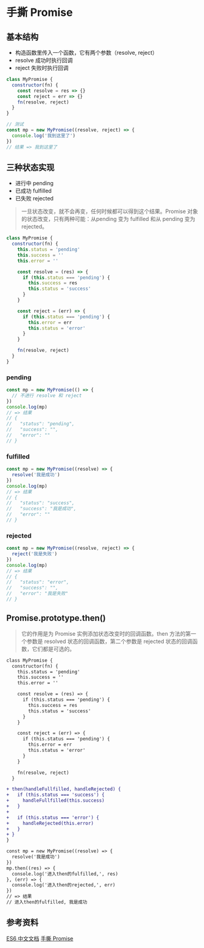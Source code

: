 # 手撕 Promise
## 基本结构

+ 构造函数里传入一个函数，它有两个参数（resolve, reject）
+ resolve 成功时执行回调
+ reject 失败时执行回调
  
```js
class MyPromise {
  constructor(fn) {
    const resolve = res => {}
    const reject = err => {}
    fn(resolve, reject)
  }
}

// 测试
const mp = new MyPromise((resolve, reject) => {
  console.log('我到这里了')
})
// 结果 => 我到这里了
```

## 三种状态实现

+ 进行中 pending
+ 已成功 fulfilled
+ 已失败 rejected

> 一旦状态改变，就不会再变，任何时候都可以得到这个结果。Promise 对象的状态改变，只有两种可能：从pending 变为 fulfilled 和从 pending 变为 rejected。

```js
class MyPromise {
  constructor(fn) {
    this.status = 'pending'
    this.success = ''
    this.error = ''

    const resolve = (res) => {
      if (this.status === 'pending') {
        this.success = res
        this.status = 'success'
      }
    }

    const reject = (err) => {
      if (this.status === 'pending') {
        this.error = err
        this.status = 'error'
      }
    }

    fn(resolve, reject)
  }
}
```

### pending
```js
const mp = new MyPromise(() => {
  // 不进行 resolve 和 reject
})
console.log(mp)
// => 结果
// {
//   "status": "pending",
//   "success": "",
//   "error": ""
// }
```

### fulfilled
```js
const mp = new MyPromise((resolve) => {
  resolve('我是成功')
})
console.log(mp)
// => 结果
// {
//   "status": "success",
//   "success": "我是成功",
//   "error": ""
// }
```

### rejected
```js
const mp = new MyPromise((resolve, reject) => {
  reject('我是失败')
})
console.log(mp)
// => 结果
// {
//   "status": "error",
//   "success": "",
//   "error": "我是失败"
// }
```

## Promise.prototype.then()

> 它的作用是为 Promise 实例添加状态改变时的回调函数。then 方法的第一个参数是 resolved 状态的回调函数，第二个参数是 rejected 状态的回调函数，它们都是可选的。

```diff
class MyPromise {
  constructor(fn) {
    this.status = 'pending'
    this.success = ''
    this.error = ''

    const resolve = (res) => {
      if (this.status === 'pending') {
        this.success = res
        this.status = 'success'
      }
    }

    const reject = (err) => {
      if (this.status === 'pending') {
        this.error = err
        this.status = 'error'
      }
    }

    fn(resolve, reject)
  }

+ then(handleFullfilled, handleRejected) {
+   if (this.status === 'success') {
+     handleFullfilled(this.success)
+   }
+
+   if (this.status === 'error') {
+     handleRejected(this.error)
+   }
+ }
}

const mp = new MyPromise((resolve) => {
  resolve('我是成功')
})
mp.then((res) => {
  console.log('进入then的fulfilled,', res)
}, (err) => {
  console.log('进入then的rejected,', err)
})
// => 结果
// 进入then的fulfilled, 我是成功
```

## 参考资料

[ES6 中文文档](https://es6.ruanyifeng.com/#docs/promise)
[手撕 Promise](https://juejin.cn/post/6845166891061739528)